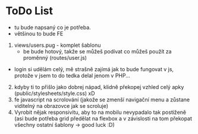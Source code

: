 # ToDo List
- tu bude napsaný co je potřeba.
- většinou to bude FE
1. views/users.pug - komplet šablonu
    - be bude hotový, takže se můžeš podívat co můžeš použít za proměnný (routes/user.js)
- login si udělám celý, mě strašně zajímá jak to bude fungovat v js, protože v jsem to do tedka delal jenom v PHP...
2. kdyby ti to přišlo jako dobrej nápad, klidně překopej vzhled celý apky (public/stylesheets/style.css) xD
3. fe javascript na scrolování (jakože se zmenší navigační menu a zůstane viditelný na obrazovce jak se scroluje)
4. Vyrobit nějak responsivitu, aby to na mobilu nevypadalo tak postiženě (asi bude potřeba grid předělat na flexbox a v závislosti na tom překopat všechny ostatní šablony -> good luck :D) 